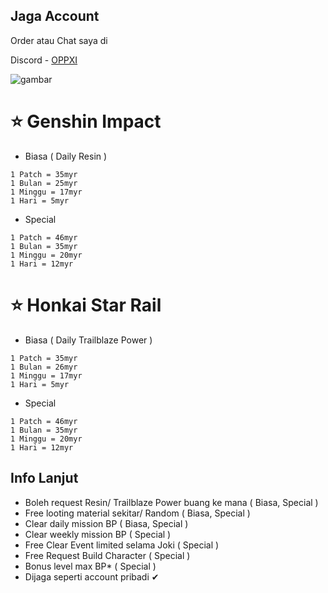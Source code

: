 ## Jaga Account
Order atau Chat saya di

Discord - [OPPXI](<https://discordapp.com/users/1020301464704397402>)


![gambar](https://github.com/ryuhuu/Daftar-Harga-Joki-Genshin-Impact/assets/136698330/56e170c1-74d5-4560-8c2a-92afb614d5d2)


# ⭐ Genshin Impact
- Biasa ( Daily Resin )
```
1 Patch = 35myr
1 Bulan = 25myr
1 Minggu = 17myr
1 Hari = 5myr
```
- Special
```
1 Patch = 46myr
1 Bulan = 35myr
1 Minggu = 20myr
1 Hari = 12myr
```

# ⭐ Honkai Star Rail
- Biasa ( Daily Trailblaze Power )
```
1 Patch = 35myr
1 Bulan = 26myr
1 Minggu = 17myr
1 Hari = 5myr
```
- Special
```
1 Patch = 46myr
1 Bulan = 35myr
1 Minggu = 20myr
1 Hari = 12myr
```
## Info Lanjut
- Boleh request Resin/ Trailblaze Power buang ke mana ( Biasa, Special )
- Free looting material sekitar/ Random ( Biasa, Special )
- Clear daily mission BP ( Biasa, Special )
- Clear weekly mission BP ( Special )
- Free Clear Event limited selama Joki ( Special )
- Free Request Build Character ( Special )
- Bonus level max BP* ( Special )
- Dijaga seperti account pribadi ✔
